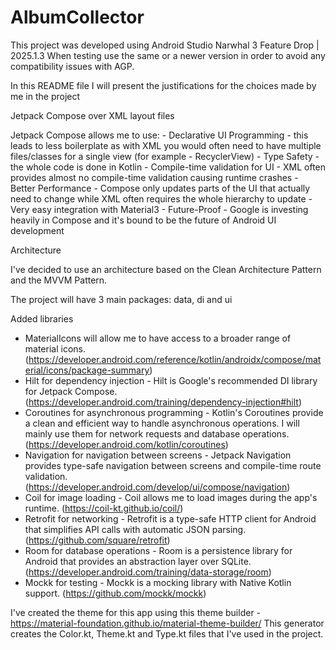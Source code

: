 # AlbumCollector

This project was developed using Android Studio Narwhal 3 Feature Drop | 2025.1.3
When testing use the same or a newer version in order to avoid any compatibility issues with AGP.

In this README file I will present the justifications for the choices made by me in the project

Jetpack Compose over XML layout files

Jetpack Compose allows me to use:
    - Declarative UI Programming - this leads to less boilerplate as with XML you would often need to have multiple files/classes for a single view (for example - RecyclerView)
    - Type Safety - the whole code is done in Kotlin
    - Compile-time validation for UI - XML often provides almost no compile-time validation causing runtime crashes
    - Better Performance - Compose only updates parts of the UI that actually need to change while XML often requires the whole hierarchy to update
    - Very easy integration with Material3
    - Future-Proof - Google is investing heavily in Compose and it's bound to be the future of Android UI development


Architecture 

I've decided to use an architecture based on the Clean Architecture Pattern and the MVVM Pattern.

The project will have 3 main packages: data, di and ui


Added libraries

- MaterialIcons will allow me to have access to a broader range of material icons. (https://developer.android.com/reference/kotlin/androidx/compose/material/icons/package-summary)
- Hilt for dependency injection - Hilt is Google's recommended DI library for Jetpack Compose. (https://developer.android.com/training/dependency-injection#hilt)
- Coroutines for asynchronous programming - Kotlin's Coroutines provide a clean and efficient way to handle asynchronous operations. I will mainly use them for network requests and database operations. (https://developer.android.com/kotlin/coroutines)
- Navigation for navigation between screens - Jetpack Navigation provides type-safe navigation between screens and compile-time route validation. (https://developer.android.com/develop/ui/compose/navigation)
- Coil for image loading - Coil allows me to load images during the app's runtime. (https://coil-kt.github.io/coil/)
- Retrofit for networking - Retrofit is a type-safe HTTP client for Android that simplifies API calls with automatic JSON parsing. (https://github.com/square/retrofit)
- Room for database operations - Room is a persistence library for Android that provides an abstraction layer over SQLite. (https://developer.android.com/training/data-storage/room)
- Mockk for testing - Mockk is a mocking library with Native Kotlin support. (https://github.com/mockk/mockk)

I've created the theme for this app using this theme builder - https://material-foundation.github.io/material-theme-builder/
This generator creates the Color.kt, Theme.kt and Type.kt files that I've used in the project.
